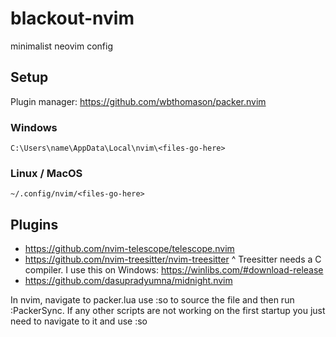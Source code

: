 # blackout-nvim
 minimalist neovim config

## Setup

Plugin manager: https://github.com/wbthomason/packer.nvim

### Windows

    C:\Users\name\AppData\Local\nvim\<files-go-here>

### Linux / MacOS

    ~/.config/nvim/<files-go-here>

## Plugins

- https://github.com/nvim-telescope/telescope.nvim
- https://github.com/nvim-treesitter/nvim-treesitter
  ^ Treesitter needs a C compiler. I use this on Windows: https://winlibs.com/#download-release
- https://github.com/dasupradyumna/midnight.nvim

In nvim, navigate to packer.lua use :so to source the file and then run :PackerSync. 
If any other scripts are not working on the first startup you just need to navigate to it and use :so 
